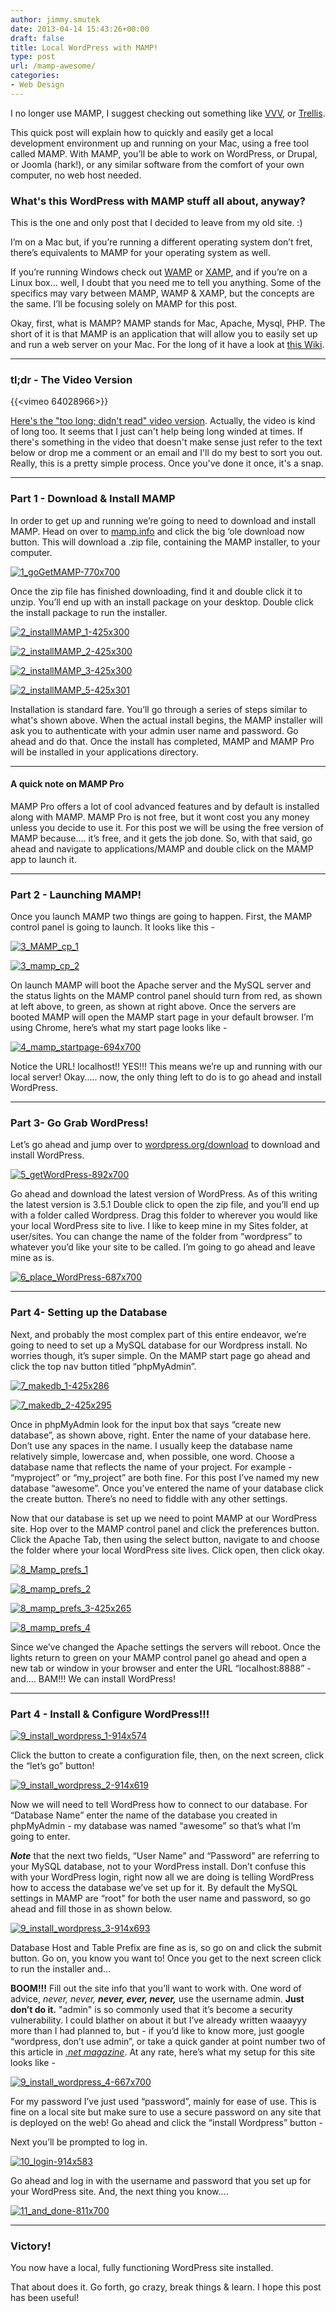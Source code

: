 ```yaml
---
author: jimmy.smutek
date: 2013-04-14 15:43:26+00:00
draft: false
title: Local WordPress with MAMP!
type: post
url: /mamp-awesome/
categories:
- Web Design
---
```


I no longer use MAMP, I suggest checking out something like [VVV](/setting-up-vvv-for-wordpress-development/), or
 [Trellis](/migrating-to-trellis-1/).



This quick post will explain how to quickly and easily get a local development environment up and running on your Mac, using a free tool called MAMP. With MAMP, you’ll be able to work on WordPress, or Drupal, or Joomla (hark!), or any similar software from the comfort of your own computer, no web host needed.



### What's this WordPress with MAMP stuff all about, anyway?





This is the one and only post that I decided to leave from my old site. :)



I’m on a Mac but, if you’re running a different operating system don’t fret, there’s equivalents to MAMP for your operating system as well.

If you’re running Windows check out [WAMP](http://www.wampserver.com/en/) or [XAMP](http://www.apachefriends.org/en/xampp.html), and if you’re on a Linux box... well, I doubt that you need me to tell you anything. Some of the specifics may vary between MAMP, WAMP & XAMP, but the concepts are the same. I’ll be focusing solely on MAMP for this post.

Okay, first, what is MAMP? MAMP stands for Mac, Apache, Mysql, PHP. The short of it is that MAMP is an application that will allow you to easily set up and run a web server on your Mac. For the long of it have a look at [this Wiki](http://en.wikipedia.org/wiki/MAMP).



* * *





### tl;dr - The Video Version

{{<vimeo 64028966>}}

[Here's the "too long; didn't read" video version](https://vimeo.com/64028966). Actually, the video is kind of long too. It seems that I just can't help being long winded at times. If there's something in the video that doesn't make sense just refer to the text below or drop me a comment or an email and I'll do my best to sort you out. Really, this is a pretty simple process. Once you've done it once, it's a snap.



* * *





### Part 1 - Download & Install MAMP


In order to get up and running we’re going to need to download and install MAMP. Head on over to [mamp.info](http://www.mamp.info/en/index.html) and click the big ‘ole download now button. This will download a .zip file, containing the MAMP installer, to your computer.

[![1_goGetMAMP-770x700](http://res.cloudinary.com/dqrbt3vps/image/upload/v1448215272/1_goGetMAMP-770x700_qmdzif.jpg)
](http://res.cloudinary.com/dqrbt3vps/image/upload/v1448215272/1_goGetMAMP-770x700_qmdzif.jpg)

Once the zip file has finished downloading, find it and double click it to unzip. You’ll end up with an install package on your desktop. Double click the install package to run the installer.

[![2_installMAMP_1-425x300](http://res.cloudinary.com/dqrbt3vps/image/upload/v1448215272/2_installMAMP_1-425x300_b4cy1s.jpg)
](http://res.cloudinary.com/dqrbt3vps/image/upload/v1448215272/2_installMAMP_1-425x300_b4cy1s.jpg)

[![2_installMAMP_2-425x300](http://res.cloudinary.com/dqrbt3vps/image/upload/v1448215271/2_installMAMP_2-425x300_h4azsj.jpg)
](http://res.cloudinary.com/dqrbt3vps/image/upload/v1448215271/2_installMAMP_2-425x300_h4azsj.jpg)

[![2_installMAMP_3-425x300](http://res.cloudinary.com/dqrbt3vps/image/upload/v1448215270/2_installMAMP_3-425x300_rmczqz.jpg)
](http://res.cloudinary.com/dqrbt3vps/image/upload/v1448215270/2_installMAMP_3-425x300_rmczqz.jpg)

[![2_installMAMP_5-425x301](http://res.cloudinary.com/dqrbt3vps/image/upload/v1448215268/2_installMAMP_5-425x301_bbji9g.jpg)
](http://res.cloudinary.com/dqrbt3vps/image/upload/v1448215268/2_installMAMP_5-425x301_bbji9g.jpg)

Installation is standard fare. You’ll go through a series of steps similar to what's shown above. When the actual install begins, the MAMP installer will ask you to authenticate with your admin user name and password. Go ahead and do that. Once the install has completed, MAMP and MAMP Pro will be installed in your applications directory.



* * *





#### A quick note on MAMP Pro


MAMP Pro offers a lot of cool advanced features and by default is installed along with MAMP. MAMP Pro is not free, but it wont cost you any money unless you decide to use it. For this post we will be using the free version of MAMP because.... it’s free, and it gets the job done. So, with that said, go ahead and navigate to applications/MAMP and double click on the MAMP app to launch it.



* * *





### Part 2 - Launching MAMP!


Once you launch MAMP two things are going to happen. First, the MAMP control panel is going to launch. It looks like this -

[![3_MAMP_cp_1](http://res.cloudinary.com/dqrbt3vps/image/upload/v1448215269/3_MAMP_cp_1_qbm4an.jpg)
](http://res.cloudinary.com/dqrbt3vps/image/upload/v1448215269/3_MAMP_cp_1_qbm4an.jpg)

[![3_mamp_cp_2](http://res.cloudinary.com/dqrbt3vps/image/upload/v1448215270/3_mamp_cp_2_flkcca.jpg)
](http://res.cloudinary.com/dqrbt3vps/image/upload/v1448215270/3_mamp_cp_2_flkcca.jpg)

On launch MAMP will boot the Apache server and the MySQL server and the status lights on the MAMP control panel should turn from red, as shown at left above, to green, as shown at right above. Once the servers are booted MAMP will open the MAMP start page in your default browser. I’m using Chrome, here’s what my start page looks like -

[![4_mamp_startpage-694x700](http://res.cloudinary.com/dqrbt3vps/image/upload/v1448215268/4_mamp_startpage-694x700_kwx3rd.jpg)
](http://res.cloudinary.com/dqrbt3vps/image/upload/v1448215268/4_mamp_startpage-694x700_kwx3rd.jpg)

Notice the URL! localhost!! YES!!! This means we’re up and running with our local server! Okay..... now, the only thing left to do is to go ahead and install WordPress.



* * *





### Part 3- Go Grab WordPress!


Let’s go ahead and jump over to [wordpress.org/download](http://wordpress.org/download/) to download and install WordPress.

[![5_getWordPress-892x700](http://res.cloudinary.com/dqrbt3vps/image/upload/v1448215267/5_getWordPress-892x700_c6nshj.jpg)
](http://res.cloudinary.com/dqrbt3vps/image/upload/v1448215267/5_getWordPress-892x700_c6nshj.jpg)

Go ahead and download the latest version of WordPress. As of this writing the latest version is 3.5.1 Double click to open the zip file, and you’ll end up with a folder called Wordpress. Drag this folder to wherever you would like your local WordPress site to live. I like to keep mine in my Sites folder, at user/sites. You can change the name of the folder from “wordpress” to whatever you’d like your site to be called. I’m going to go ahead and leave mine as is.

[![6_place_WordPress-687x700](http://res.cloudinary.com/dqrbt3vps/image/upload/v1448215267/6_place_WordPress-687x700_erf7bb.jpg)
](http://res.cloudinary.com/dqrbt3vps/image/upload/v1448215267/6_place_WordPress-687x700_erf7bb.jpg)



* * *





### Part 4- Setting up the Database


Next, and probably the most complex part of this entire endeavor, we’re going to need to set up a MySQL database for our Wordpress install. No worries though, it’s super simple. On the MAMP start page go ahead and click the top nav button titled “phpMyAdmin”.

[![7_makedb_1-425x286](http://res.cloudinary.com/dqrbt3vps/image/upload/v1448215266/7_makedb_1-425x286_j7tqhk.jpg)
](http://res.cloudinary.com/dqrbt3vps/image/upload/v1448215266/7_makedb_1-425x286_j7tqhk.jpg)

[![7_makedb_2-425x295](http://res.cloudinary.com/dqrbt3vps/image/upload/v1448215266/7_makedb_2-425x295_fdao4p.jpg)
](http://res.cloudinary.com/dqrbt3vps/image/upload/v1448215266/7_makedb_2-425x295_fdao4p.jpg)

Once in phpMyAdmin look for the input box that says “create new database”, as shown above, right. Enter the name of your database here. Don’t use any spaces in the name. I usually keep the database name relatively simple, lowercase and, when possible, one word. Choose a database name that reflects the name of your project. For example - “myproject” or “my_project” are both fine. For this post I’ve named my new database “awesome”. Once you’ve entered the name of your database click the create button. There’s no need to fiddle with any other settings.

Now that our database is set up we need to point MAMP at our WordPress site. Hop over to the MAMP control panel and click the preferences button. Click the Apache Tab, then using the select button, navigate to and choose the folder where your local WordPress site lives. Click open, then click okay.

[![8_Mamp_prefs_1](http://res.cloudinary.com/dqrbt3vps/image/upload/v1448215264/8_Mamp_prefs_1_q6qpik.jpg)
](http://res.cloudinary.com/dqrbt3vps/image/upload/v1448215264/8_Mamp_prefs_1_q6qpik.jpg)

[![8_mamp_prefs_2](http://res.cloudinary.com/dqrbt3vps/image/upload/v1448215115/8_mamp_prefs_2_nind3p.jpg)
](http://res.cloudinary.com/dqrbt3vps/image/upload/v1448215115/8_mamp_prefs_2_nind3p.jpg)

[![8_mamp_prefs_3-425x265](http://res.cloudinary.com/dqrbt3vps/image/upload/v1448215115/8_mamp_prefs_3-425x265_uyayeg.jpg)
](http://res.cloudinary.com/dqrbt3vps/image/upload/v1448215115/8_mamp_prefs_3-425x265_uyayeg.jpg)

[![8_mamp_prefs_4](http://res.cloudinary.com/dqrbt3vps/image/upload/v1448215114/8_mamp_prefs_4_zmanot.jpg)
](http://res.cloudinary.com/dqrbt3vps/image/upload/v1448215114/8_mamp_prefs_4_zmanot.jpg)

Since we’ve changed the Apache settings the servers will reboot. Once the lights return to green on your MAMP control panel go ahead and open a new tab or window in your browser and enter the URL “localhost:8888” - and.... BAM!!! We can install WordPress!



* * *





### Part 4 - Install & Configure WordPress!!!



[![9_install_wordpress_1-914x574](http://res.cloudinary.com/dqrbt3vps/image/upload/v1448215113/9_install_wordpress_1-914x574_lqqugp.jpg)
](http://res.cloudinary.com/dqrbt3vps/image/upload/v1448215113/9_install_wordpress_1-914x574_lqqugp.jpg)

Click the button to create a configuration file, then, on the next screen, click the “let’s go” button!

[![9_install_wordpress_2-914x619](http://res.cloudinary.com/dqrbt3vps/image/upload/v1448215112/9_install_wordpress_2-914x619_c2wwpu.jpg)
](http://res.cloudinary.com/dqrbt3vps/image/upload/v1448215112/9_install_wordpress_2-914x619_c2wwpu.jpg)

Now we will need to tell WordPress how to connect to our database. For “Database Name” enter the name of the database you created in phpMyAdmin - my database was named “awesome” so that’s what I’m going to enter.

_**Note**_ that the next two fields, “User Name” and “Password” are referring to your MySQL database, not to your WordPress install. Don’t confuse this with your WordPress login, right now all we are doing is telling WordPress how to access the database we’ve set up for it. By default the MySQL settings in MAMP are “root” for both the user name and password, so go ahead and fill those in as shown below.

[![9_install_wordpress_3-914x693](http://res.cloudinary.com/dqrbt3vps/image/upload/v1448215113/9_install_wordpress_3-914x693_s7omtc.jpg)
](http://res.cloudinary.com/dqrbt3vps/image/upload/v1448215113/9_install_wordpress_3-914x693_s7omtc.jpg)

Database Host and Table Prefix are fine as is, so go on and click the submit button. Go on, you know you want to! Once you get to the next screen click to run the installer and...

**BOOM!!!** Fill out the site info that you’ll want to work with. One word of advice, _never, never, **never, ever, never,**_ use the username admin. **Just don’t do it.** "admin" is so commonly used that it’s become a security vulnerability. I could blather on about it but I’ve already written waaayyy more than I had planned to, but - if you’d like to know more, just google “wordpress, don’t use admin”, or take a quick gander at point number two of this article in _[.net magazine](http://www.netmagazine.com/features/20-common-wordpress-mistakes-myths-and-misgivings)_. At any rate, here’s what my setup for this site looks like -

[![9_install_wordpress_4-667x700](http://res.cloudinary.com/dqrbt3vps/image/upload/v1448215111/9_install_wordpress_4-667x700_txckl9.jpg)
](http://res.cloudinary.com/dqrbt3vps/image/upload/v1448215111/9_install_wordpress_4-667x700_txckl9.jpg)

For my password I’ve just used “password”, mainly for ease of use. This is fine on a local site but make sure to use a secure password on any site that is deployed on the web! Go ahead and click the “install Wordpress” button -

Next you’ll be prompted to log in.

[![10_login-914x583](http://res.cloudinary.com/dqrbt3vps/image/upload/v1448215111/10_login-914x583_udbdf0.jpg)
](http://res.cloudinary.com/dqrbt3vps/image/upload/v1448215111/10_login-914x583_udbdf0.jpg)

Go ahead and log in with the username and password that you set up for your WordPress site. And, the next thing you know....

[![11_and_done-811x700](http://res.cloudinary.com/dqrbt3vps/image/upload/v1448215110/11_and_done-811x700_a9jz9i.jpg)
](http://res.cloudinary.com/dqrbt3vps/image/upload/v1448215110/11_and_done-811x700_a9jz9i.jpg)



* * *





### Victory!


You now have a local, fully functioning WordPress site installed.

That about does it. Go forth, go crazy, break things & learn. I hope this post has been useful!

